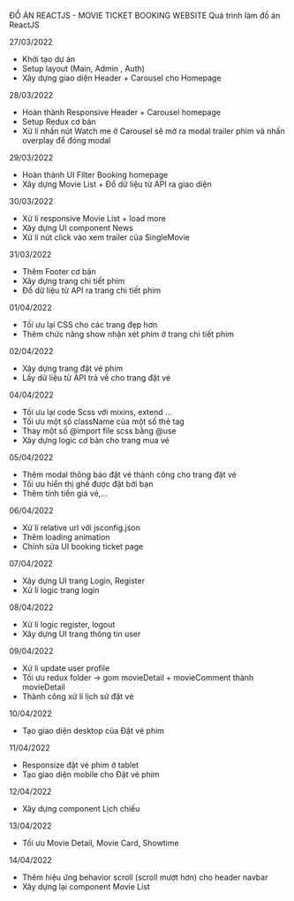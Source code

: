 ĐỒ ÁN REACTJS - MOVIE TICKET BOOKING WEBSITE
Quá trình làm đồ án ReactJS

27/03/2022

- Khởi tạo dự án
- Setup layout (Main, Admin , Auth)
- Xây dựng giao diện Header + Carousel cho Homepage

28/03/2022

- Hoàn thành Responsive Header + Carousel homepage
- Setup Redux cơ bản
- Xử lí nhấn nút Watch me ở Carousel sẽ mở ra modal trailer phim và nhấn overplay để đóng modal

29/03/2022

- Hoàn thành UI Filter Booking homepage
- Xây dựng Movie List + Đổ dữ liệu từ API ra giao diện

30/03/2022

- Xử lí responsive Movie List + load more
- Xây dựng UI component News
- Xử lí nút click vào xem trailer của SingleMovie

31/03/2022

- Thêm Footer cơ bản
- Xây dựng trang chi tiết phim
- Đổ dữ liệu từ API ra trang chi tiết phim

01/04/2022

- Tối ưu lại CSS cho các trang đẹp hơn
- Thêm chức năng show nhận xét phim ở trang chi tiết phim

02/04/2022

- Xây dựng trang đặt vé phim
- Lấy dữ liệu từ API trả về cho trang đặt vé

04/04/2022

- Tối ưu lại code Scss với mixins, extend ...
- Tối ưu một số className của một số thẻ tag
- Thay một số @import file scss bằng @use
- Xây dựng logic cơ bản cho trang mua vé

05/04/2022

- Thêm modal thông báo đặt vé thành công cho trang đặt vé
- Tối ưu hiển thị ghế được đặt bởi bạn
- Thêm tính tiền giá vé,...

06/04/2022

- Xử lí relative url với jsconfig.json
- Thêm loading animation
- Chỉnh sửa UI booking ticket page

07/04/2022

- Xây dựng UI trang Login, Register
- Xử lí logic trang login

08/04/2022

- Xử lí logic register, logout
- Xây dựng UI trang thông tin user

09/04/2022

- Xử lí update user profile
- Tối ưu redux folder -> gom movieDetail + movieComment thành movieDetail
- Thành công xử lí lịch sử đặt vé

10/04/2022

- Tạo giao diện desktop của Đặt vé phim

11/04/2022

- Responsize đặt vé phim ở tablet
- Tạo giao diện mobile cho Đặt vé phim

12/04/2022

- Xây dựng component Lịch chiếu

13/04/2022

- Tối ưu Movie Detail, Movie Card, Showtime

14/04/2022

- Thêm hiệu ứng behavior scroll (scroll mượt hơn) cho header navbar
- Xây dựng lại component Movie List
